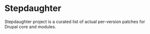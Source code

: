 # Stepdaughter
Stepdaughter project is a curated list of actual per-version patches for Drupal core and modules.
